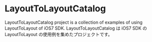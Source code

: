 LayoutToLayoutCatalog
=====================

LayoutToLayoutCatalog project is a collection of examples of using LayoutToLayout of iOS7 SDK. LayoutToLayoutCatalog は iOS7 SDK の LayoutToLayout の使用例を集めたプロジェクトです。
